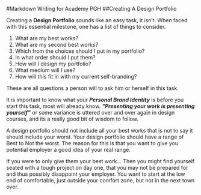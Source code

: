#Markdown Writing for Academy PGH
##Creating A Design Portfolio

Creating a **Design Portfolio** sounds like an easy task, it isn’t. When faced with this essential milestone, one has a list of things to consider.

1.	What are my best works?
2.	What are my second best works?
3.	Which from the choices should I put in my portfolio?
4.	In what order should I put them?
5.	How will I design my portfolio?
6.	What medium will I use?
7.	How will this fit in with my current self-branding?

These are all questions a person will to ask him or herself in this task.

It is important to know what your __*Personal Brand Identity*__ is before you start this task, most will already know.
__*"Presenting your work is presenting yourself"*__ or some variance is uttered over and over again in design courses, and its a really good bit of wisdom to follow.

A design portfolio should not include all your best works that is not to say it should include your worst.  Your design portfolio should have a range of Best to Not the worst. The reason for this is that you want to give you potential employer a good idea of your real range.  

If you were to only give them your best work… Then you might find yourself seated with a tough project on day one, that you may not be prepared for and thus possibly disappoint your employer. You want to start at the low end of comfortable, just outside your comfort zone, but not in the next town over.


